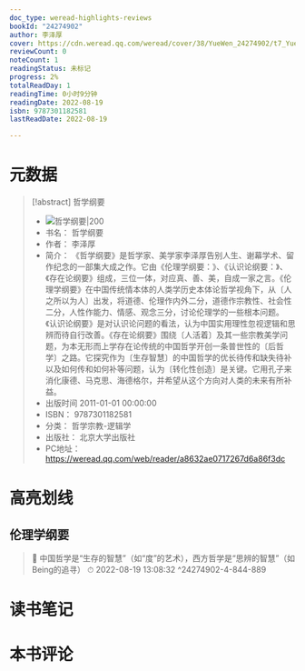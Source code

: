 ```yaml
---
doc_type: weread-highlights-reviews
bookId: "24274902"
author: 李泽厚
cover: https://cdn.weread.qq.com/weread/cover/38/YueWen_24274902/t7_YueWen_24274902.jpg
reviewCount: 0
noteCount: 1
readingStatus: 未标记
progress: 2%
totalReadDay: 1
readingTime: 0小时9分钟
readingDate: 2022-08-19
isbn: 9787301182581
lastReadDate: 2022-08-19

---
```

# 元数据
> [!abstract] 哲学纲要
> - ![ 哲学纲要|200](https://cdn.weread.qq.com/weread/cover/38/YueWen_24274902/t7_YueWen_24274902.jpg)
> - 书名： 哲学纲要
> - 作者： 李泽厚
> - 简介： 《哲学纲要》是哲学家、美学家李泽厚告别人生、谢幕学术、留作纪念的一部集大成之作。它由《伦理学纲要：》、《认识论纲要：》、《存在论纲要》组成，三位一体，对应真、善、美，自成一家之言。《伦理学纲要》在中国传统情本体的人类学历史本体论哲学视角下，从〔人之所以为人〕出发，将道德、伦理作内外二分，道德作宗教性、社会性二分，人性作能力、情感、观念三分，讨论伦理学的一些根本问题。《认识论纲要》是对认识论问题的看法，认为中国实用理性忽视逻辑和思辨而待自行改善。《存在论纲要》围绕〔人活着〕及其一些宗教美学问题，为本无形而上学存在论传统的中国哲学开创一条普世性的〔后哲学〕之路。它探究作为〔生存智慧〕的中国哲学的优长待传和缺失待补以及如何传和如何补等问题，认为〔转化性创造〕是关键。它用孔子来消化康德、马克思、海德格尔，并希望从这个方向对人类的未来有所补益。
> - 出版时间 2011-01-01 00:00:00
> - ISBN： 9787301182581
> - 分类： 哲学宗教-逻辑学
> - 出版社： 北京大学出版社
> - PC地址：https://weread.qq.com/web/reader/a8632ae0717267d6a86f3dc

# 高亮划线

## 伦理学纲要

> 📌 中国哲学是“生存的智慧”（如“度”的艺术），西方哲学是“思辨的智慧”（如Being的追寻） 
> ⏱ 2022-08-19 13:08:32 ^24274902-4-844-889

# 读书笔记

# 本书评论

